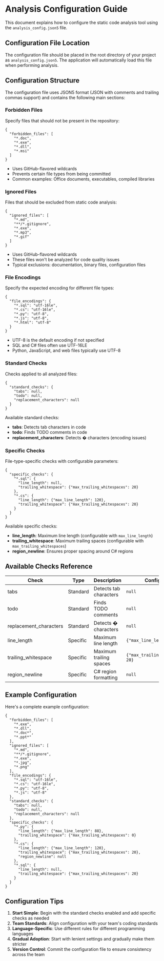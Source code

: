 # Analysis Configuration Guide

This document explains how to configure the static code analysis tool using the `analysis_config.json5` file.

## Configuration File Location

The configuration file should be placed in the root directory of your project as `analysis_config.json5`. The application will automatically load this file when performing analysis.

## Configuration Structure

The configuration file uses JSON5 format (JSON with comments and trailing commas support) and contains the following main sections:

### Forbidden Files

Specify files that should not be present in the repository:

```json5
{
  "forbidden_files": [
    "*.doc",
    "*.exe",
    "*.dll",
    "*.msi"
  ]
}
```

- Uses GitHub-flavored wildcards
- Prevents certain file types from being committed
- Common examples: Office documents, executables, compiled libraries

### Ignored Files

Files that should be excluded from static code analysis:

```json5
{
  "ignored_files": [
    "*.md",
    "**/*.gitignore",
    "*.exe",
    "*.mp3",
    "*.gif"
  ]
}
```

- Uses GitHub-flavored wildcards
- These files won't be analyzed for code quality issues
- Typical exclusions: documentation, binary files, configuration files

### File Encodings

Specify the expected encoding for different file types:

```json5
{
  "file_encodings": {
    "*.sql": "utf-16le",
    "*.cs": "utf-16le",
    "*.py": "utf-8",
    "*.js": "utf-8",
    "*.html": "utf-8"
  }
}
```

- UTF-8 is the default encoding if not specified
- SQL and C# files often use UTF-16LE
- Python, JavaScript, and web files typically use UTF-8

### Standard Checks

Checks applied to all analyzed files:

```json5
{
  "standard_checks": {
    "tabs": null,
    "todo": null,
    "replacement_characters": null
  }
}
```

Available standard checks:

- **tabs**: Detects tab characters in code
- **todo**: Finds TODO comments in code
- **replacement_characters**: Detects � characters (encoding issues)

### Specific Checks

File-type-specific checks with configurable parameters:

```json5
{
  "specific_checks": {
    "*.sql": {
      "line_length": null,
      "trailing_whitespace": {"max_trailing_whitespaces": 20}
    },
    "*.cs": {
      "line_length": {"max_line_length": 120},
      "trailing_whitespace": {"max_trailing_whitespaces": 20}
    }
  }
}
```

Available specific checks:

- **line_length**: Maximum line length (configurable with `max_line_length`)
- **trailing_whitespace**: Maximum trailing spaces (configurable with `max_trailing_whitespaces`)
- **region_newline**: Ensures proper spacing around C# regions

## Available Checks Reference

| Check                  | Type     | Description             | Configuration                      |
| ---------------------- | -------- | ----------------------- | ---------------------------------- |
| tabs                   | Standard | Detects tab characters  | `null`                             |
| todo                   | Standard | Finds TODO comments     | `null`                             |
| replacement_characters | Standard | Detects � characters    | `null`                             |
| line_length            | Specific | Maximum line length     | `{"max_line_length": 120}`         |
| trailing_whitespace    | Specific | Maximum trailing spaces | `{"max_trailing_whitespaces": 20}` |
| region_newline         | Specific | C# region formatting    | `null`                             |

## Example Configuration

Here's a complete example configuration:

```json5
{
  "forbidden_files": [
    "*.exe",
    "*.dll",
    "*.doc*",
    "*.ppt*"
  ],
  "ignored_files": [
    "*.md",
    "**/*.gitignore",
    "*.exe",
    "*.jpg",
    "*.png"
  ],
  "file_encodings": {
    "*.sql": "utf-16le",
    "*.cs": "utf-16le",
    "*.py": "utf-8",
    "*.js": "utf-8"
  },
  "standard_checks": {
    "tabs": null,
    "todo": null,
    "replacement_characters": null
  },
  "specific_checks": {
    "*.py": {
      "line_length": {"max_line_length": 88},
      "trailing_whitespace": {"max_trailing_whitespaces": 0}
    },
    "*.cs": {
      "line_length": {"max_line_length": 120},
      "trailing_whitespace": {"max_trailing_whitespaces": 20},
      "region_newline": null
    },
    "*.sql": {
      "line_length": null,
      "trailing_whitespace": {"max_trailing_whitespaces": 20}
    }
  }
}
```

## Configuration Tips

1. **Start Simple**: Begin with the standard checks enabled and add specific checks as needed
2. **Team Standards**: Align configuration with your team's coding standards
3. **Language-Specific**: Use different rules for different programming languages
4. **Gradual Adoption**: Start with lenient settings and gradually make them stricter
5. **Version Control**: Commit the configuration file to ensure consistency across the team